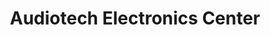 ---
title: "Audiotech Electronics Center"
url: /manila/audiotech-electronics-center/
shop: Elektronik
---